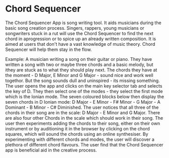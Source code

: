 # Chord Sequencer
The Chord Sequencer App is song writing tool. It aids musicians during the basic song creation process. Singers, rappers, young musicians or songwriters stuck in a rut will use the Chord Sequencer to find the next chord in aprogression or to spice up an already written composition. It is aimed at users that don't have a vast knowledge of music theory. Chord Sequencer will help them stay in the flow.

Example: 
A musician writing a song on their guitar or piano. They have written a song with two or maybe three chords and a basic melody, but ithey are  stuck as to what they should play next. The chords they have at the moment - D Major, E Minor and G Major - sound nice and work well togethor. But the song sounds dull and uninspired - its missing something.
The user opens the app and clicks on the main key selector tab and selects the key of D.
They then select one of the modes - they select the first mode which is the Ionian mode. The seven coloured blocks below then display the seven chords in D Ionian mode: 
   D Major - E Minor - F# Minor - G Major - A Dominant - B Minor - C# Diminished.
The user notices that all three of the chords in their song are in the scale: D Major - E Minor and G Major. There are also four other Chords in the scale which should work in their song. The user then experiments adding the chords to their song, either on their own instrument or by auditioning it in the browser by clicking on the chord squares, which will sound the chords using an online synthesiser. By experimenting with different chords and modes, the user will discover a plethora of different chord flavours. The user find that the Chord Sequencer app is beneficial aid in the creative process. 


